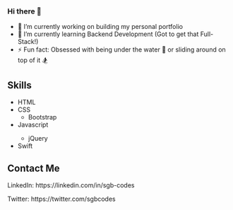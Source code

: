 ### Hi there 👋

- 🔭 I’m currently working on building my personal portfolio
- 🌱 I’m currently learning Backend Development (Got to get that Full-Stack!)
- ⚡ Fun fact: Obsessed with being under the water 🤿 or sliding around on top of it 🏂 

## Skills
<ul>
  <li>HTML</li>
  <li>CSS
    <ul>
      <li>Bootstrap</li>
    </ul>
  </li>
  <li>Javascript</li>
  <ul>
    <li>jQuery</li>
  </ul>
  <li>Swift</li>
</ul>

## Contact Me
<p>LinkedIn: https://linkedin.com/in/sgb-codes</p>
<p>Twitter: https://twitter.com/sgbcodes</p>

<!--
**sgb-codes/sgb-codes** is a ✨ _special_ ✨ repository because its `README.md` (this file) appears on your GitHub profile.

Here are some ideas to get you started:

- 🔭 I’m currently working on ...
- 🌱 I’m currently learning ...
- 👯 I’m looking to collaborate on ...
- 🤔 I’m looking for help with ...
- 💬 Ask me about ...
- 📫 How to reach me: ...
- 😄 Pronouns: ...
- ⚡ Fun fact: ...
-->
